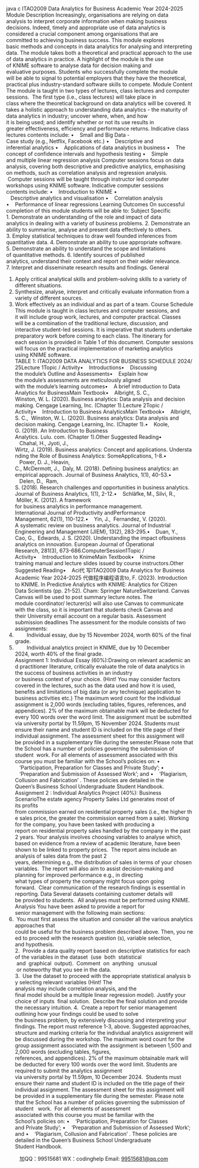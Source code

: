java c
ITAO2009
Data Analytics for Business
Academic Year 2024-2025
Module Description
Increasingly, organisations are relying on data analysis to interpret corporate information when making business decisions. Indeed, timely and appropriate use of data analytics is considered a crucial component among organisations that are committed to achieving business success. This module explores basic methods and concepts in data analytics for analysing and interpreting data. The module takes both a theoretical and practical approach to the use of data analytics in practice.
A highlight of the module is the use of KNIME software to analyse data for decision making and evaluative purposes. Students who successfully complete the module will be able to signal to potential employers that they have the theoretical, practical plus industry-standard software skills to compete.
Module Content
The module is taught in two types of lectures, class lectures and computer sessions.  The first type (i.e., class lectures) will take place in class where the theoretical background on data analytics will be covered. It takes a holistic approach to understanding data analytics - the maturity of data analytics in industry; uncover where, when, and how it is being used; and identify whether or not its use results in greater effectiveness, efficiency and performance returns.
Indicative class lectures contents include:
•    Small and Big Data - Case study (e.g., Netflix, Facebook etc.)
•    Descriptive and inferential analytics
•    Applications of data analytics in business
•    The concept of confidence intervals and hypothesis testing
•    Simple and multiple linear regression analysis
Computer sessions focus on data analysis, covering both descriptive and predictive analytics, emphasising on methods, such as correlation analysis and regression analysis.  Computer sessions will be taught through instructor led computer workshops using KNIME software.
Indicative computer sessions contents include:
•    Introduction to KNIME
•    Descriptive analytics and visualisation
•    Correlation analysis
•    Performance of linear regressions
Learning Outcomes
On successful completion of this module students will be able to:
Subject Specific
1. Demonstrate an understanding of the role and impact of data analytics in dealing with a variety of business problems.
2. Demonstrate an ability to summarise, analyse and present data effectively to others.
3. Employ statistical techniques to draw well founded inferences from quantitative data.
4. Demonstrate an ability to use appropriate software.
5. Demonstrate an ability to understand the scope and limitations of quantitative methods.
6. Identify sources of published analytics, understand their context and report on their wider relevance.
7. Interpret and disseminate research results and findings.
General
1. Apply critical analytical skills and problem-solving skills to a variety of different situations.
2. Synthesize, analyse, interpret and critically evaluate information from a variety of different sources.
3. Work effectively as an individual and as part of a team.
Course Schedule
This module is taught in class lectures and computer sessions, and it will include group work, lectures, and computer practical. Classes will be a combination of the traditional lecture, discussion, and interactive student-led sessions. It is imperative that students undertake preparatory work before coming to each class. The itinerary for each session is provided in Table 1 of this document. Computer sessions will focus on the practical implementation of marketing analytics using KNIME software.
TABLE 1: ITAO2009 DATA ANALYTICS FOR BUSINESS SCHEDULE 2024/25Lecture 1Topic / Activity•    Introductions•    Discussing the module’s Outline and Assessments•    Explain how the module’s assessments are meticulously aligned with the module’s learning outcomes•    A brief introduction to Data Analytics for BusinessMain Textbook•    Albright, S. C.,  Winston, W. L. (2020). Business analytics: Data analysis and decision making. Cengage Learning, Inc. (Chapter 1).Lecture 2Topic / Activity•    Introduction to Business AnalyticsMain Textbook•    Albright, S. C.,  Winston, W. L. (2020). Business analytics: Data analysis and decision making. Cengage Learning, Inc. (Chapter 1).•    Koole, G. (2019). An Introduction to Business Analytics. Lulu. com. (Chapter 1).Other Suggested Reading•    Chahal, H., Jyoti, J.,  Wirtz, J. (2019). Business analytics: Concept and applications. Understanding the Role of Business Analytics: SomeApplications, 1-8.•    Power, D. J., Heavin, C., McDermott, J.,  Daly, M. (2018). Defining business analytics: an empirical approach. Journal of Business Analytics, 1(1), 40-53.•    Delen, D.,  Ram, S. (2018). Research challenges and opportunities in business analytics. Journal of Business Analytics, 1(1), 2-12.•    Schläfke, M., Silvi, R.,  Möller, K. (2012). A framework for business analytics in performance management. International Journal of Productivity andPerformance Management, 62(1), 110-122.•    Yin, J.,  Fernandez, V. (2020). A systematic review on business analytics. Journal of Industrial Engineering and Management (JIEM), 13(2), 283-295.•    Duan, Y., Cao, G.,  Edwards, J. S. (2020). Understanding the impact ofbusiness analytics on innovation. European Journal of Operational Research, 281(3), 673-686.ComputerSession1Topic / Activity•    Introduction to KnimeMain Textbook•    Knime training manual and lecture slides issued by course instructors.Other Suggested Reading•    Aci代 写ITAO2009 Data Analytics for Business Academic Year 2024-2025
代做程序编程语言to, F. (2023). Introduction to KNIME. In Predictive Analytics with KNIME: Analytics for Citizen Data Scientists (pp. 21-52). Cham: Springer NatureSwitzerland.
Canvas
Canvas will be used to post summary lecture notes. The module coordinator/ lecturer(s) will also use Canvas to communicate with the class, so it is important that students check Canvas and their University email account on a regular basis.
Assessment  submission deadlines
The assessment for the module consists of two assignments:
1.         Individual essay, due by 15 November 2024, worth 60% of the final grade.
2.         Individual analytics project in KNIME, due by 10 December 2024, worth 40% of the final grade.
Assignment 1: Individual Essay (60%):Drawing on relevant academic and practitioner literature, critically evaluate the role of data analytics in the success of business activities in an industry or business context of your choice. (Hint! You may consider factors covered in the lectures, such as the data used and how it is used, benefits and limitations of big data (or any technique) application to business activities etc.)
The maximum word count for the individual assignment is 2,000 words (excluding tables, figures, references, and appendices). 2% of the maximum obtainable mark will be deducted for every 100 words over the word limit. The assignment must be submitted via university portal by 11.59pm, 15 November 2024. Students must ensure their name and student ID is included on the title page of their individual assignment.
The assessment sheet for this assignment will be provided in a supplementary file during the semester.Please note that the School has a number of policies governing the submission of student  work. For all elements of assessment associated with this course you must be familiar with the School’s policies on:
•    ‘Participation, Preparation for Classes and Private Study’;
•    ‘Preparation and Submission of Assessed Work’; and
•    ‘Plagiarism, Collusion and Fabrication’ .
These policies are detailed in the Queen’s Business School Undergraduate Student Handbook.
Assignment 2 : Individual Analytics Project (40%):
Business ScenarioThe estate agency Property Sales Ltd generates most of its profits from commission earned on residential property sales (i.e., the higher the sales price, the greater the commission earned from a sale). Working for the company, you have been tasked with producing a report on residential property sales handled by the company in the past 2 years.
Your analysis involves choosing variables to analyse which, based on evidence from a review of academic literature, have been shown to be linked to property prices.  The report aims include an analysis of sales data from the past 2 years, determining e.g., the distribution of sales in terms of your chosen variables.  The report will also aim to assist decision-making and planning for improved performance e.g., in directing what types of property the company might focus upon going forward.  Clear communication of the research findings is essential in reporting.
Data
Several datasets containing customer details will be provided to students.  All analyses must be performed using KNIME.
Analysis
You have been asked to provide a report for senior management with the following main sections:
1.  You must first assess the situation and consider all the various analytics approaches that could be useful for the business problem described above. Then, you need to proceed with the research question (s), variable selection, and hypothesis.
2.  Provide a data quality report based on descriptive statistics for each of the variables in the dataset  (use  both  statistical  and  graphical  output).  Comment  on  anything   unusual  or noteworthy that you see in the data.
3.  Use the dataset to proceed with the appropriate statistical analysis by selecting relevant variables (Hint! The analysis may include correlation analysis, and the final model should be a multiple linear regression model). Justify your choice of inputs  final solution.  Describe the final solution and provide the necessary intuition.
4.  Create a report for senior management outlining how your findings could be used to solve the business problem, by extensively discussing and interpreting your findings. The report must reference 1-3, above.
Suggested approaches, structure and marking criteria for the individual analytics assignment will be discussed during the workshop.
The maximum word count for the group assignment associated with the assignment is between 1,500 and 2,000 words (excluding tables, figures, references, and appendices). 2% of the maximum obtainable mark will be deducted for every 100 words over the word limit.
Students are required to submit the analytics assignment via university portal by 11.59pm, 10 December 2024.  Students must ensure their name and student ID is included on the title page of their individual assignment.
The assessment sheet for this assignment will be provided in a supplementary file during the semester.
Please note that the School has a number of policies governing the submission of student   work.  For all elements of assessment associated with this course you must be familiar with the School’s policies on:
•    ‘Participation, Preparation for Classes and Private Study’;
•    ‘Preparation and Submission of Assessed Work’; and
•    ‘Plagiarism, Collusion and Fabrication’ .
These policies are detailed in the Queen’s Business School Undergraduate Student Handbook.





         
加QQ：99515681  WX：codinghelp  Email: 99515681@qq.com
